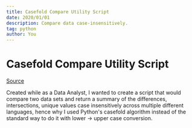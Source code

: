 ```yaml
---
title: Casefold Compare Utility Script
date: 2020/01/01
description: Compare data case-insensitively.
tag: python
author: You
---
```


# Casefold Compare Utility Script

[Source](https://github.com/erhkim/Casefold-Data-Compare)

Created while as a Data Analyst, I wanted to create a script that would compare two data sets and return a summary of the differences, intersections, unique values case insensitively across multiple different languages, hence why I used Python's casefold algorithm instead of the standard way to do it with lower -> upper case conversion.
